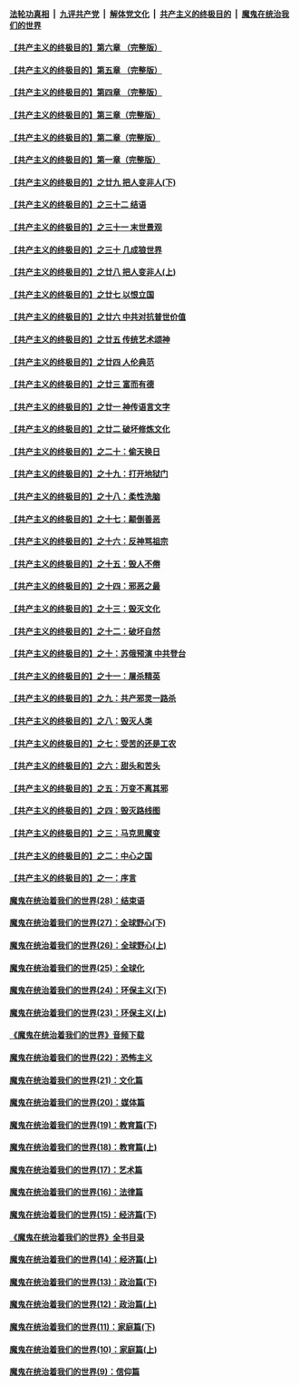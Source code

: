 ####  [法轮功真相](../../../../basic/blob/master/README.md?t=04161201) &nbsp;|&nbsp; [九评共产党](../../../../9ping.md/blob/master/README.md?t=04161201) &nbsp;|&nbsp; [解体党文化](../../../../jtdwh.md/blob/master/README.md?t=04161201)  &nbsp;|&nbsp; [共产主义的终极目的](../../../../gczydzjmd.md/blob/master/README.md?t=04161201) &nbsp;|&nbsp; [魔鬼在统治我们的世界](../../../../mgztzwmdsj.md/blob/master/README.md?t=04161201) 

#### [【共产主义的终极目的】第六章 （完整版）](../pages/nsc422/n11428913.md?t=04161201) 

#### [【共产主义的终极目的】第五章 （完整版）](../pages/nsc422/n11428912.md?t=04161201) 

#### [【共产主义的终极目的】第四章 （完整版）](../pages/nsc422/n11428907.md?t=04161201) 

#### [【共产主义的终极目的】第三章（完整版）](../pages/nsc422/n11428848.md?t=04161201) 

#### [【共产主义的终极目的】第二章（完整版）](../pages/nsc422/n11428831.md?t=04161201) 

#### [【共产主义的终极目的】第一章（完整版）](../pages/nsc422/n11417651.md?t=04161201) 

#### [【共产主义的终极目的】之廿九 把人变非人(下)](../pages/nsc422/n11344140.md?t=04161201) 

#### [【共产主义的终极目的】之三十二 结语](../pages/nsc422/n11360535.md?t=04161201) 

#### [【共产主义的终极目的】之三十一 末世景观](../pages/nsc422/n11351129.md?t=04161201) 

#### [【共产主义的终极目的】之三十 几成狼世界](../pages/nsc422/n11348280.md?t=04161201) 

#### [【共产主义的终极目的】之廿八 把人变非人(上)](../pages/nsc422/n11340492.md?t=04161201) 

#### [【共产主义的终极目的】之廿七 以恨立国](../pages/nsc422/n11336944.md?t=04161201) 

#### [【共产主义的终极目的】之廿六 中共对抗普世价值](../pages/nsc422/n11324785.md?t=04161201) 

#### [【共产主义的终极目的】之廿五 传统艺术颂神](../pages/nsc422/n11296396.md?t=04161201) 

#### [【共产主义的终极目的】之廿四 人伦典范](../pages/nsc422/n11296397.md?t=04161201) 

#### [【共产主义的终极目的】之廿三 富而有德](../pages/nsc422/n11283598.md?t=04161201) 

#### [【共产主义的终极目的】之廿一 神传语言文字](../pages/nsc422/n11263265.md?t=04161201) 

#### [【共产主义的终极目的】之廿二 破坏修炼文化](../pages/nsc422/n11245728.md?t=04161201) 

#### [【共产主义的终极目的】之二十：偷天换日](../pages/nsc422/n11238846.md?t=04161201) 

#### [【共产主义的终极目的】之十九：打开地狱门](../pages/nsc422/n11206376.md?t=04161201) 

#### [【共产主义的终极目的】之十八：柔性洗脑](../pages/nsc422/n11199994.md?t=04161201) 

#### [【共产主义的终极目的】之十七：颠倒善恶](../pages/nsc422/n11179782.md?t=04161201) 

#### [【共产主义的终极目的】之十六：反神骂祖宗](../pages/nsc422/n11166798.md?t=04161201) 

#### [【共产主义的终极目的】之十五：毁人不倦](../pages/nsc422/n11166792.md?t=04161201) 

#### [【共产主义的终极目的】之十四：邪恶之最](../pages/nsc422/n11150249.md?t=04161201) 

#### [【共产主义的终极目的】之十三：毁灭文化](../pages/nsc422/n11135227.md?t=04161201) 

#### [【共产主义的终极目的】之十二：破坏自然](../pages/nsc422/n11135214.md?t=04161201) 

#### [【共产主义的终极目的】之十：苏俄预演 中共登台](../pages/nsc422/n11118424.md?t=04161201) 

#### [【共产主义的终极目的】之十一：屠杀精英](../pages/nsc422/n11118442.md?t=04161201) 

#### [【共产主义的终极目的】之九：共产邪灵一路杀](../pages/nsc422/n11114139.md?t=04161201) 

#### [【共产主义的终极目的】之八：毁灭人类](../pages/nsc422/n11108503.md?t=04161201) 

#### [【共产主义的终极目的】之七：受苦的还是工农](../pages/nsc422/n11101809.md?t=04161201) 

#### [【共产主义的终极目的】之六：甜头和苦头](../pages/nsc422/n11096971.md?t=04161201) 

#### [【共产主义的终极目的】之五：万变不离其邪](../pages/nsc422/n11091285.md?t=04161201) 

#### [【共产主义的终极目的】之四：毁灭路线图](../pages/nsc422/n11086284.md?t=04161201) 

#### [【共产主义的终极目的】之三：马克思魔变](../pages/nsc422/n11061941.md?t=04161201) 

#### [【共产主义的终极目的】之二：中心之国](../pages/nsc422/n11047728.md?t=04161201) 

#### [【共产主义的终极目的】之一：序言](../pages/nsc422/n11086077.md?t=04161201) 

#### [魔鬼在统治着我们的世界(28)：结束语](../pages/nsc422/n10936246.md?t=04161201) 

#### [魔鬼在统治着我们的世界(27)：全球野心(下)](../pages/nsc422/n10928319.md?t=04161201) 

#### [魔鬼在统治着我们的世界(26)：全球野心(上)](../pages/nsc422/n10900318.md?t=04161201) 

#### [魔鬼在统治着我们的世界(25)：全球化](../pages/nsc422/n10788205.md?t=04161201) 

#### [魔鬼在统治着我们的世界(24)：环保主义(下)](../pages/nsc422/n10695307.md?t=04161201) 

#### [魔鬼在统治着我们的世界(23)：环保主义(上)](../pages/nsc422/n10688613.md?t=04161201) 

#### [《魔鬼在统治着我们的世界》音频下载](../pages/nsc422/n10635553.md?t=04161201) 

#### [魔鬼在统治着我们的世界(22)：恐怖主义](../pages/nsc422/n10614727.md?t=04161201) 

#### [魔鬼在统治着我们的世界(21)：文化篇](../pages/nsc422/n10597706.md?t=04161201) 

#### [魔鬼在统治着我们的世界(20)：媒体篇](../pages/nsc422/n10586579.md?t=04161201) 

#### [魔鬼在统治着我们的世界(19)：教育篇(下)](../pages/nsc422/n10564808.md?t=04161201) 

#### [魔鬼在统治着我们的世界(18)：教育篇(上)](../pages/nsc422/n10526970.md?t=04161201) 

#### [魔鬼在统治着我们的世界(17)：艺术篇](../pages/nsc422/n10499093.md?t=04161201) 

#### [魔鬼在统治着我们的世界(16)：法律篇](../pages/nsc422/n10485969.md?t=04161201) 

#### [魔鬼在统治着我们的世界(15)：经济篇(下)](../pages/nsc422/n10469975.md?t=04161201) 

#### [《魔鬼在统治着我们的世界》全书目录](../pages/nsc422/n10464261.md?t=04161201) 

#### [魔鬼在统治着我们的世界(14)：经济篇(上)](../pages/nsc422/n10457370.md?t=04161201) 

#### [魔鬼在统治着我们的世界(13)：政治篇(下)](../pages/nsc422/n10448270.md?t=04161201) 

#### [魔鬼在统治着我们的世界(12)：政治篇(上)](../pages/nsc422/n10444576.md?t=04161201) 

#### [魔鬼在统治着我们的世界(11)：家庭篇(下)](../pages/nsc422/n10440961.md?t=04161201) 

#### [魔鬼在统治着我们的世界(10)：家庭篇(上)](../pages/nsc422/n10435448.md?t=04161201) 

#### [魔鬼在统治着我们的世界(9)：信仰篇](../pages/nsc422/n10432159.md?t=04161201) 

